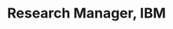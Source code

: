 ---
name: Bianca Zadrozny
title: Research Manager, IBM
modal-id: 1
img: zadrozny.jpg      
alt: Picture of Zadrozny
topic: Machine Learning for Subsurface Characterization
bio: Bianca Zadrozny is a research manager at IBM Research Brazil, leading the Natural Resources Analytics group. The group’s mission is to conduct research projects in data-driven analytics for decision making in the areas of oil&gas and mining, with a great focus in developing new machine learning workflows to aid geoscientists in the discovery of natural resources. Bianca got her PhD in Computer Science from University of California, San Diego in 2003. After that, she has worked as a researcher at IBM T.J. Watson Research Center, New York and as a professor at Federal Fluminense University, Brasil. In 2011, she joined IBM Research Brazil. Bianca is an active researcher in the machine learning and data mining communities, having published more than 40 papers in these areas. She has served in the editorial board of the Journal of Machine Learning Research (JMLR) and the Data Mining and Knowledge Discovery (DMKD) journal and also in the program committees of conferences such as ICML, KDD, ECML, SDM and  SBBD.
website: https://www.researchgate.net/profile/Bianca_Zadrozny
tags: keynote-icml2019
featuredOrder: 1
---